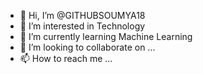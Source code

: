 - 👋 Hi, I’m @GITHUBSOUMYA18
- 👀 I’m interested in Technology
- 🌱 I’m currently learning Machine Learning 
- 💞️ I’m looking to collaborate on ...
- 📫 How to reach me ...

<!---
GITHUBSOUMYA18/GITHUBSOUMYA18 is a ✨ special ✨ repository because its `README.md` (this file) appears on your GitHub profile.
You can click the Preview link to take a look at your changes.
--->
